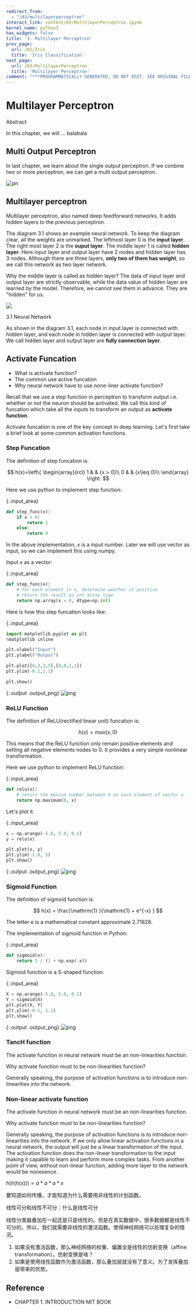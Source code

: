 ```yaml
---
redirect_from:
  - "/03/multilayerperceptron"
interact_link: content/03/MultilayerPerceptron.ipynb
kernel_name: python3
has_widgets: false
title: '3. Multilayer Perceptron'
prev_page:
  url: /02/Iris
  title: 'Iris Classification'
next_page:
  url: /03/MultilayerPerceptron
  title: 'Multilayer Perceptron'
comment: "***PROGRAMMATICALLY GENERATED, DO NOT EDIT. SEE ORIGINAL FILES IN /content***"
---
```


# Multilayer Perceptron

Abstract

In this chapter, we will ... balabala

## Multi Output Perceptron

In last chapter, we learn about the single output perceptron. If we conbine two or more perceptron, we can get a multi output perceptron.

![pn](./img/per.png)

## Multilayer perceptron

Multilayer perceptron, also named deep feedforward networks. It adds hidden layers to the previous perceptron.

The diagram 3.1 shows an example neural network. To keep the diagram clear, all the weights are unmarked. The leftmost layer 0 is the **input layer**. The right most layer 2 is the **ouput layer**. The middle layer 1 is called **hidden layer**. Here input layer and output layer have 2 nodes and hidden layer has 3 nodes. Although there are three layers, **only two of them has weight**, so we call this network as two layer network.

Why the middle layer is called as hidden layer? The data of input layer and output layer are strictly observable, while the data value of hidden layer are learned by the model. Therefore, we cannot see them in advance. They are "hidden" for us.

![](./img/layer.png)

3.1 Neural Network

As shown in the diagram 3.1, each node in input layer is connected with hidden layer, and each node in hidden layer is connected with output layer. We call hidden layer and output layer are **fully connection layer**.

## Activate Funcation

- What is activate function?
- The common use active funcation
- Why neural network have to use none-liner activate function?

Recall that we use a step function in perceptron to transform output i.e. whether or not the neuron should be activated. We call this kind of funcation which take all the inputs to transform an output as **activate function**. 

Activate funcation is one of the key concept in deep learning. Let's first take a brief look at some common activation functions.

### Step Funcation

The definition of step funcation is:


$$
h(x)=\left\{
\begin{array}{rcl}
1       &      & {x > 0}\\
0     &      & {x\leq 0}\\
\end{array} \right.
$$

Here we use python to implement step function:



{:.input_area}
```python
def step_func(x):
    if x > 0:
        return 1
    else:
        return 0
```


In the above implementation, $x$ is a input number. Later we will use vector as input, so we can implement this using numpy.

Input $x$ as a vector:



{:.input_area}
```python
def step_func(x):
    # for each element in x, determine weather it positive
    # return the result as int array type
    return np.array(x > 0, dtype=np.int)
```


Here is how this step funcation looks like:



{:.input_area}
```python
import matplotlib.pyplot as plt
%matplotlib inline

plt.xlabel("Input")
plt.ylabel("Output")

plt.plot([0,3,3,5],[0,0,1,1])
plt.ylim(-0.1,1.1)

plt.show()
```



{:.output .output_png}
![png](/Users/yogayu/Library/Mobile%20Documents/com%7Eapple%7ECloudDocs/Documents/3%20%E9%A1%B9%E7%9B%AE/DeepLearningCourseGSoC/_build/images/03/MultilayerPerceptron_19_0.png)



###  ReLU Function

The definition of ReLU(rectified linear unit) funcation is:

$$h(x) = max(x,0)$$

This means that the ReLU function only remain positive elements and setting all negative elements nodes to 0. It provides a very simple nonlinear transformation.

Here we use python to implement ReLU function:



{:.input_area}
```python
def relu(x):
    # return the maxium number bwtween 0 an each element of vector x
    return np.maximum(0, x)
```


Let's plot it.



{:.input_area}
```python
x = np.arange(-5.0, 5.0, 0.1)
y = relu(x)

plt.plot(x, y)
plt.ylim(-1.0, 5)
plt.show()
```



{:.output .output_png}
![png](/Users/yogayu/Library/Mobile%20Documents/com%7Eapple%7ECloudDocs/Documents/3%20%E9%A1%B9%E7%9B%AE/DeepLearningCourseGSoC/_build/images/03/MultilayerPerceptron_26_0.png)



### Sigmoid Function

The definition of sigmoid function is:

$$ h(x) =  \frac{\mathrm{1} }{\mathrm{1} + e^{-x} }  $$ 

The letter e is a mathematical constant approximate 2.71828.

The implementation of sigmoid function in Python:



{:.input_area}
```python
def sigmoid(x):
    return 1 / (1 + np.exp(-x))
```


Sigmoid function is a S-shaped function.



{:.input_area}
```python
X = np.arange(-5.0, 5.0, 0.1)
Y = sigmoid(X)
plt.plot(X, Y)
plt.ylim(-0.1, 1.1)
plt.show()
```



{:.output .output_png}
![png](/Users/yogayu/Library/Mobile%20Documents/com%7Eapple%7ECloudDocs/Documents/3%20%E9%A1%B9%E7%9B%AE/DeepLearningCourseGSoC/_build/images/03/MultilayerPerceptron_34_0.png)



### TancH function

The activate function in neural network must be an non-linearities function.

Why activate function must to be non-linearities function? 

Generally speaking, the purpose of activation functions is to introduce non-linearities into the network.

### Non-linear activate function

The activate function in neural network must be an non-linearities function.

Why activate function must to be non-linearities function? 

Generally speaking, the purpose of activation functions is to introduce non-linearities into the network. If we only allow linear activation functions in a neural network, the output will just be a linear transformation of the input. The activation function does the non-linear transformation to the input making it capable to learn and perform more complex tasks. From another point of view, without non-linear function, adding more layer to the network would be nonesence.



$h(h(h(x))) = a*a*a*x$

要知道如何传播，才能知道为什么需要用非线性的计划函数。

线性可分和线性不可分：什么是线性可分

线性分类器叠加在一起还是只是线性的。但是在真实数据中，很多数据都是线性不可分的。所以，我们就需要非线性的激活函数。使得神经网络可以处理复杂的情况。

1. 如果没有激活函数，那么神经网络的权重、偏置全是线性的仿射变换（affine transformation）。仿射变换是啥？
2. 如果是使用线性函数作为激活函数，那么叠加层就没有了意义。为了发挥叠加层带来的优势。

## Reference

- CHAPTER 1. INTRODUCTION MIT BOOK

